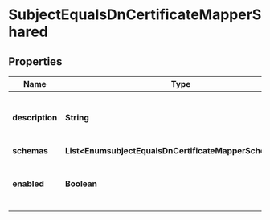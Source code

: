 

# SubjectEqualsDnCertificateMapperShared


## Properties

| Name | Type | Description | Notes |
|------------ | ------------- | ------------- | -------------|
|**description** | **String** | A description for this Certificate Mapper |  [optional] |
|**schemas** | **List&lt;EnumsubjectEqualsDnCertificateMapperSchemaUrn&gt;** |  |  |
|**enabled** | **Boolean** | Indicates whether the Certificate Mapper is enabled. |  |



